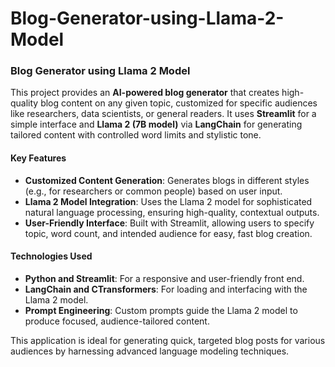 # Blog-Generator-using-Llama-2-Model


### Blog Generator using Llama 2 Model

This project provides an **AI-powered blog generator** that creates high-quality blog content on any given topic, customized for specific audiences like researchers, data scientists, or general readers. It uses **Streamlit** for a simple interface and **Llama 2 (7B model)** via **LangChain** for generating tailored content with controlled word limits and stylistic tone. 

#### Key Features
- **Customized Content Generation**: Generates blogs in different styles (e.g., for researchers or common people) based on user input.
- **Llama 2 Model Integration**: Uses the Llama 2 model for sophisticated natural language processing, ensuring high-quality, contextual outputs.
- **User-Friendly Interface**: Built with Streamlit, allowing users to specify topic, word count, and intended audience for easy, fast blog creation.

#### Technologies Used
- **Python and Streamlit**: For a responsive and user-friendly front end.
- **LangChain and CTransformers**: For loading and interfacing with the Llama 2 model.
- **Prompt Engineering**: Custom prompts guide the Llama 2 model to produce focused, audience-tailored content.

This application is ideal for generating quick, targeted blog posts for various audiences by harnessing advanced language modeling techniques.
